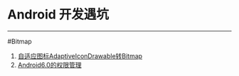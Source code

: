 ﻿# Android 开发遇坑

---

#Bitmap

 1. [自适应图标AdaptiveIconDrawable转Bitmap][1]
 2. [Android6.0的权限管理][2]


  [1]: https://www.zybuluo.com/l476849560/note/1081304 "自适应图标AdaptiveIconDrawable转Bitmap"
  [2]: https://www.zybuluo.com/l476849560/note/1096808